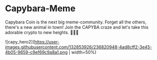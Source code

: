 # Capybara-Meme
Capybara Coin is the next big meme-community. Forget all the others, there's a new animal in town! Join the CAPYBA craze and let's take this adorable crypto to new heights. 🚀🚀🚀

![capy_hero2](https://user-images.githubusercontent.com/132853926/236820948-4ad8cff2-3e45-4b05-9659-c9ef69c9a8a1.png | width=50%)
